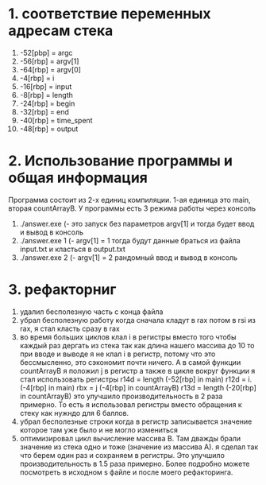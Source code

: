 # 1. соответствие переменных адресам стека
1) -52[pbp] = argc
2) -56[rbp] = argv[1]
3) -64[rbp] = argv[0]
4) -4[rbp] = i
5) -16[rbp] = input
6) -8[rbp] = length
7) -24[rbp] = begin
8) -32[rbp] = end
9) -40[rbp] = time_spent
10) -48[rbp] = output

# 2. Использование программы и общая информация
Программа состоит из 2-х единиц компиляции. 1-ая единица это main, вторая countArrayB. 
У программы есть 3 режима работы через консоль
1) ./answer.exe           (- это запуск без параметров argv[1] и тогда будет ввод и вывод в консоль
2) ./answer.exe 1         (- argv[1] = 1 тогда будут данные браться из файла input.txt и класться в output.txt
3) ./answer.exe 2         (- argv[1] = 2 рандомный ввод и вывод в консоль


# 3. рефакторниг
1) удалил бесполезную часть с конца файла
2) убрал бесполезную работу когда сначала кладут в rax потом в rsi из rax, я стал класть сразу в rax
3) во время больших циклов клал i в регистры вместо того чтобы каждый раз дергать из стека
так как длина нашего массива до 10 то при вводе и выводе я не клал i в регистр, потому что это бессмысленно, это сэкономит почти ничего. А в самой функции countArrayB я положил j в регистр а также в цикле вокруг функции я стал использовать регистры 
r14d = length  (-52[rbp] in main)
r12d = i.       (-4[rbp] in main)
rbx = j         (-4[rbp] in countArrayB)
r13d = length   (-20[rbp] in countArrayB)
это улучшило производительность в 2 раза примерно. То есть я использовал регистры вместо обращения к стеку как нужндо для 6 баллов.
4) убрал бесполезные строки когда в регистр записывается значение которое там уже было и не могло измениться
5) оптимизировал цикл вычисление массива B. Там дважды брали значение из стека одно и тоже (значение из массива А). я сделал так что берем один раз и сохраняем в регистры. Это улучшило производительность в 1.5 раза примерно. Более подробно можете посмотреть в исходном s файле и после моего рефакторинга.

